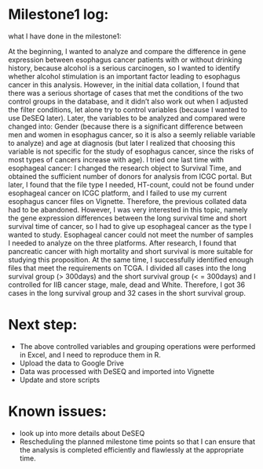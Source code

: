 
# Milestone1 log: 

what I have done in the milestone1:

At the beginning, I wanted to analyze and compare the difference in gene expression between esophagus cancer patients with or without drinking history, because alcohol is a serious carcinogen, so I wanted to identify whether alcohol stimulation is an important factor leading to esophagus cancer in this analysis. However, in the initial data collation, I found that there was a serious shortage of cases that met the conditions of the two control groups in the database, and it didn’t also work out when I adjusted the filter conditions, let alone try to control variables (because I wanted to use DeSEQ later). Later, the variables to be analyzed and compared were changed into: Gender (because there is a significant difference between men and women in esophagus cancer, so it is also a seemly reliable variable to analyze) and age at diagnosis (but later I realized that choosing this variable is not specific for the study of esophagus cancer, since the risks of most types of cancers increase with age). I tried one last time with esophageal cancer: I changed the research object to Survival Time, and obtained the sufficient number of donors for analysis from ICGC portal. But later, I found that the file type I needed, HT-count, could not be found under esophageal cancer on ICGC platform, and I failed to use my current esophagus  cancer files on Vignette. Therefore, the previous collated data had to be abandoned.
However, I was very interested in this topic, namely the gene expression differences between the long survival time and short survival time of cancer, so I had to give up esophageal cancer as the type I wanted to study. Esophageal cancer could not meet the number of samples I needed to analyze on the three platforms. After research, I found that pancreatic cancer with high mortality and short survival is more suitable for studying this proposition. At the same time, I successfully identified enough files that meet the requirements on TCGA. I divided all cases into the long survival group (> 300days) and the short survival group (< = 300days) and I controlled for IIB cancer stage, male, dead and White. Therefore, I got 36 cases in the long survival group and 32 cases in the short survival group.

# Next step:

* The above controlled variables and grouping operations were performed in Excel, and I need to reproduce them in R.
* Upload the data to Google Drive
* Data was processed with DeSEQ and imported into Vignette
* Update and store scripts

# Known issues:
* look up into more details about DeSEQ 
* Rescheduling the planned milestone time points so that I can ensure that the analysis is completed efficiently and flawlessly at the appropriate time.
